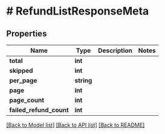 # # RefundListResponseMeta

## Properties

Name | Type | Description | Notes
------------ | ------------- | ------------- | -------------
**total** | **int** |  |
**skipped** | **int** |  |
**per_page** | **string** |  |
**page** | **int** |  |
**page_count** | **int** |  |
**failed_refund_count** | **int** |  |

[[Back to Model list]](../../README.md#models) [[Back to API list]](../../README.md#endpoints) [[Back to README]](../../README.md)
